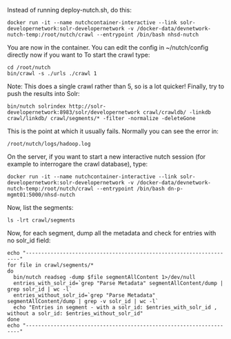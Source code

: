 Instead of running deploy-nutch.sh, do this:

```
docker run -it --name nutchcontainer-interactive --link solr-developernetwork:solr-developernetwork -v /docker-data/devnetwork-nutch-temp:/root/nutch/crawl --entrypoint /bin/bash nhsd-nutch
```

You are now in the container.
You can edit the config in ~/nutch/config directly now if you want to
To start the crawl type:

```
cd /root/nutch
bin/crawl -s ./urls ./crawl 1
```

Note: This does a single crawl rather than 5, so is a lot quicker!
Finally, try to push the results into Solr:

```
bin/nutch solrindex http://solr-developernetwork:8983/solr/developernetwork crawl/crawldb/ -linkdb crawl/linkdb/ crawl/segments/* -filter -normalize -deleteGone
```

This is the point at which it usually fails.
Normally you can see the error in:

```
/root/nutch/logs/hadoop.log
```


On the server, if you want to start a new interactive nutch session (for example to interrogare the crawl database), type:

```
docker run -it --name nutchcontainer-interactive --link solr-developernetwork:solr-developernetwork -v /docker-data/devnetwork-nutch-temp:/root/nutch/crawl --entrypoint /bin/bash dn-p-mgmt01:5000/nhsd-nutch
```

Now, list the segments:

```
ls -lrt crawl/segments
```

Now, for each segment, dump all the metadata and check for entries with no solr_id field:

```
echo "--------------------------------------------------------------------"
for file in crawl/segments/*
do
  bin/nutch readseg -dump $file segmentAllContent 1>/dev/null
  entries_with_solr_id=`grep "Parse Metadata" segmentAllContent/dump | grep solr_id | wc -l`
  entries_without_solr_id=`grep "Parse Metadata" segmentAllContent/dump | grep -v solr_id | wc -l`
  echo "Entries in segment - with a solr_id: $entries_with_solr_id , without a solr_id: $entries_without_solr_id"
done
echo "--------------------------------------------------------------------"
```



